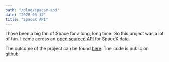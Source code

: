 ```yaml
---
path: "/blog/spacex-api"
date: "2020-06-12"
title: "SpaceX API"
---
```


I have been a big fan of Space for a long, long time. So this project was a lot of fun. I came across an [open sourced API ](https://github.com/r-spacex/SpaceX-API) for SpaceX data. 

The outcome of the project can be found [here](https://spacex.mthyu.com). The code is public on [github](https://github.com/mattchupp/spacex-wiki). 